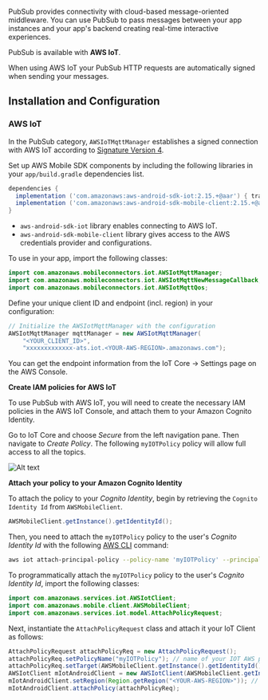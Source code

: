 PubSub provides connectivity with cloud-based message-oriented middleware. You can use PubSub to pass messages between your app instances and your app's backend creating real-time interactive experiences.

PubSub is available with **AWS IoT**. 

<amplify-callout>

When using AWS IoT your PubSub HTTP requests are automatically signed when sending your messages.

</amplify-callout>

## Installation and Configuration

### AWS IoT

In the PubSub category, `AWSIoTMqttManager` establishes a signed connection with AWS IoT according to [Signature Version 4](https://docs.aws.amazon.com/general/latest/gr/signature-version-4.html). 

Set up AWS Mobile SDK components by including the following libraries in your `app/build.gradle` dependencies list.

```groovy
dependencies {
  implementation ('com.amazonaws:aws-android-sdk-iot:2.15.+@aar') { transitive = true }
  implementation ('com.amazonaws:aws-android-sdk-mobile-client:2.15.+@aar') { transitive = true }
}
```

* `aws-android-sdk-iot` library enables connecting to AWS IoT.
* `aws-android-sdk-mobile-client` library gives access to the AWS credentials provider and configurations.

To use in your app, import the following classes:

```java
import com.amazonaws.mobileconnectors.iot.AWSIotMqttManager;
import com.amazonaws.mobileconnectors.iot.AWSIotMqttNewMessageCallback;
import com.amazonaws.mobileconnectors.iot.AWSIotMqttQos;
```

Define your unique client ID and endpoint (incl. region) in your configuration:

```java
// Initialize the AWSIotMqttManager with the configuration
AWSIotMqttManager mqttManager = new AWSIotMqttManager(
	"<YOUR_CLIENT_ID>", 
	"xxxxxxxxxxxxx-ats.iot.<YOUR-AWS-REGION>.amazonaws.com");
```

<amplify-callout>
You can get the endpoint information from the IoT Core -> Settings page on the AWS Console.
</amplify-callout>

**Create IAM policies for AWS IoT**

To use PubSub with AWS IoT, you will need to create the necessary IAM policies in the AWS IoT Console, and attach them to your Amazon Cognito Identity. 

Go to IoT Core and choose *Secure* from the left navigation pane. Then navigate to *Create Policy*. The following `myIOTPolicy` policy will allow full access to all the topics.

![Alt text](~/images/iot_attach_policy.png)

**Attach your policy to your Amazon Cognito Identity**

To attach the policy to your *Cognito Identity*, begin by retrieving the `Cognito Identity Id` from `AWSMobileClient`.

```java
AWSMobileClient.getInstance().getIdentityId();
```

Then, you need to attach the `myIOTPolicy` policy to the user's *Cognito Identity Id* with the following [AWS CLI](https://aws.amazon.com/cli/) command:

```bash
aws iot attach-principal-policy --policy-name 'myIOTPolicy' --principal '<YOUR_COGNITO_IDENTITY_ID>'
```

To programmatically attach the `myIOTPolicy` policy to the user's *Cognito Identity Id*, import the following classes:

```java
import com.amazonaws.services.iot.AWSIotClient;
import com.amazonaws.mobile.client.AWSMobileClient;
import com.amazonaws.services.iot.model.AttachPolicyRequest;
```

Next, instantiate the `AttachPolicyRequest` class and attach it your IoT Client as follows:

```java
AttachPolicyRequest attachPolicyReq = new AttachPolicyRequest();
attachPolicyReq.setPolicyName("myIOTPolicy"); // name of your IOT AWS policy
attachPolicyReq.setTarget(AWSMobileClient.getInstance().getIdentityId());
AWSIotClient mIotAndroidClient = new AWSIotClient(AWSMobileClient.getInstance());
mIotAndroidClient.setRegion(Region.getRegion("<YOUR-AWS-REGION>")); // name of your IoT Region such as "us-east-1"
mIotAndroidClient.attachPolicy(attachPolicyReq);
```
